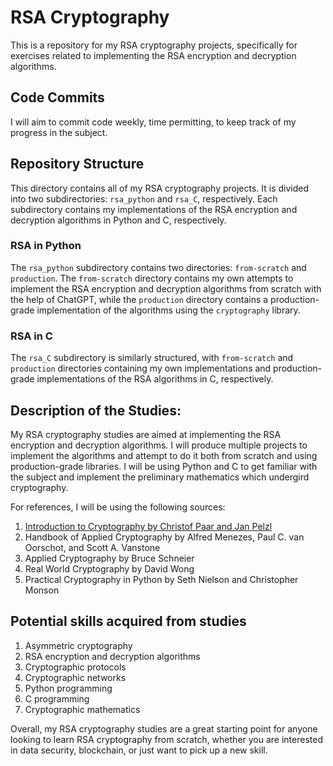 # RSA Cryptography

This is a repository for my RSA cryptography projects, specifically for exercises related to implementing the RSA encryption and decryption algorithms.

## Code Commits

I will aim to commit code weekly, time permitting, to keep track of my progress in the subject.

## Repository Structure

This directory contains all of my RSA cryptography projects. It is divided into two subdirectories: `rsa_python` and `rsa_C`, respectively. Each subdirectory contains my implementations of the RSA encryption and decryption algorithms in Python and C, respectively. 

### RSA in Python

The `rsa_python` subdirectory contains two directories: `from-scratch` and `production`. The `from-scratch` directory contains my own attempts to implement the RSA encryption and decryption algorithms from scratch with the help of ChatGPT, while the `production` directory contains a production-grade implementation of the algorithms using the `cryptography` library. 

### RSA in C

The `rsa_C` subdirectory is similarly structured, with `from-scratch` and `production` directories containing my own implementations and production-grade implementations of the RSA algorithms in C, respectively.

## Description of the Studies:

My RSA cryptography studies are aimed at implementing the RSA encryption and decryption algorithms. I will produce multiple projects to implement the algorithms and attempt to do it both from scratch and using production-grade libraries. I will be using Python and C to get familiar with the subject and implement the preliminary mathematics which undergird cryptography.

For references, I will be using the following sources:

1. [Introduction to Cryptography by Christof Paar and Jan Pelzl](https://www.crypto-textbook.com/)
2. Handbook of Applied Cryptography by Alfred Menezes, Paul C. van Oorschot, and Scott A. Vanstone
3. Applied Cryptography by Bruce Schneier
4. Real World Cryptography by David Wong
5. Practical Cryptography in Python by Seth Nielson and Christopher Monson

## Potential skills acquired from studies

1. Asymmetric cryptography
2. RSA encryption and decryption algorithms
3. Cryptographic protocols
4. Cryptographic networks
5. Python programming
6. C programming
7. Cryptographic mathematics

Overall, my RSA cryptography studies are a great starting point for anyone looking to learn RSA cryptography from scratch, whether you are interested in data security, blockchain, or just want to pick up a new skill.
